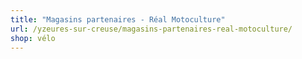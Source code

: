```yaml
---
title: "Magasins partenaires - Réal Motoculture"
url: /yzeures-sur-creuse/magasins-partenaires-real-motoculture/
shop: vélo
---
```

